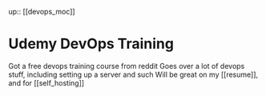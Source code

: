 up:: [[devops_moc]]

# Udemy DevOps Training
Got a free devops training course from reddit
Goes over a lot of devops stuff, including setting up a server and such
Will be great on my [[resume]], and for [[self_hosting]]